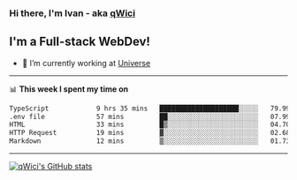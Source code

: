 ### Hi there, I'm Ivan - aka [qWici][website]

## I'm a Full-stack WebDev!
- 🔭 I’m currently working at [Universe][universe]

---

📊 **This week I spent my time on**
<!--START_SECTION:waka-->

```txt
TypeScript            9 hrs 35 mins   ████████████████████░░░░░   79.99 %
.env file             57 mins         ██░░░░░░░░░░░░░░░░░░░░░░░   07.99 %
HTML                  33 mins         █▒░░░░░░░░░░░░░░░░░░░░░░░   04.70 %
HTTP Request          19 mins         ▓░░░░░░░░░░░░░░░░░░░░░░░░   02.68 %
Markdown              12 mins         ▒░░░░░░░░░░░░░░░░░░░░░░░░   01.73 %
```

<!--END_SECTION:waka-->

---

[![qWici's GitHub stats](https://github-readme-stats.vercel.app/api?username=qWici)](https://github.com/qWici/github-readme-stats)

[website]: https://devkucher.com
[twitter]: https://twitter.com/KucherDev
[linkedin]: https://www.linkedin.com/in/ivankucher
[universe]: https://universeapps.limited
